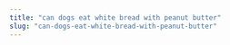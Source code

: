 ```yaml
---
title: "can dogs eat white bread with peanut butter"
slug: "can-dogs-eat-white-bread-with-peanut-butter"
---
```


